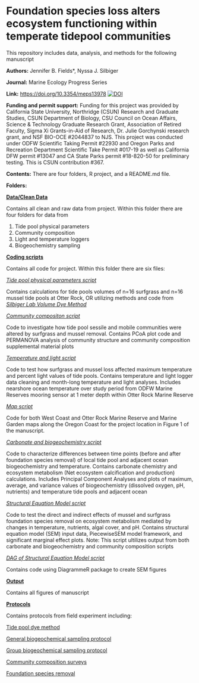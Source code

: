# Foundation species loss alters ecosystem functioning within temperate tidepool communities 

This repository includes data, analysis, and methods for the following manuscript

**Authors:** Jennifer B. Fields*, Nyssa J. Silbiger

**Journal:** Marine Ecology Progress Series

**Link:** https://doi.org/10.3354/meps13978
[![DOI](https://zenodo.org/badge/307201313.svg)](https://zenodo.org/badge/latestdoi/307201313)


**Funding and permit support:** Funding for this project was provided by California State University, Northridge (CSUN) Research and Graduate Studies, CSUN Department of Biology, CSU Council on Ocean Affairs, Science & Technology Graduate Research Grant, Association of Retired Faculty, Sigma Xi Grants-in-Aid of Research, Dr. Julie Gorchynski research grant, and NSF BIO-OCE #2044837 to NJS. This project was conducted under ODFW Scientific Taking Permit #22930 and Oregon Parks and Recreation Department Scientific Take Permit #017-19 as well as California DFW permit #13047 and CA State Parks permit #18-820-50 for preliminary testing. This is CSUN contribution #367.


**Contents:** There are four folders, R project, and a README.md file.

**Folders:**

**[Data/Clean Data](https://github.com/jenniferfields/EcoFunORTidepools/tree/master/Data)**

Contains all clean and raw data from project. Within this folder there are four folders for data from 
1. Tide pool physical parameters
2. Community composition
3. Light and temperature loggers
4. Biogeochemistry sampling

**[Coding scripts](https://github.com/jenniferfields/EcoFunORTidepools/tree/master/Scripts)**

Contains all code for project. Within this folder there are six files:

*[Tide pool physical parameters script](https://github.com/jenniferfields/EcoFunORTidepools/blob/master/Scripts/tidepoolphysicalparameters.R)*

Contains calculations for tide pools volumes of n=16 surfgrass and n=16 mussel tide pools at Otter Rock, OR utilizing methods and code from *[Silbiger Lab Volume Dye Method](https://github.com/SilbigerLab/Protocols/tree/master/Environmental_Parameter_Protocols/Protocols/Volume_Dye_Method)*

*[Community compositon script](https://github.com/jenniferfields/EcoFunORTidepools/blob/master/Scripts/CommunityComp.R)*

Code to investigate how tide pool sessile and mobile communities were altered by surfgrass and mussel removal. Contains PCoA plot code and PERMANOVA analysis of community structure and community composition supplemental material plots

*[Temperature and light script](https://github.com/jenniferfields/EcoFunORTidepools/blob/master/Scripts/TemperatureandLight.R)*

Code to test how surfgrass and mussel loss affected maximum temperature and percent light values of tide pools. Contains temperature and light logger data cleaning and month-long temperature and light analyses. Includes nearshore ocean temperature over study period from ODFW Marine Reserves mooring sensor at 1 meter depth within Otter Rock Marine Reserve

*[Map script](https://github.com/jenniferfields/EcoFunORTidepools/blob/master/Scripts/OregonMaps.R)*

Code for both West Coast and Otter Rock Marine Reserve and Marine Garden maps along the Oregon Coast for the project location in Figure 1 of the manuscript.

*[Carbonate and biogeochemistry script](https://github.com/jenniferfields/EcoFunORTidepools/blob/master/Scripts/CleanCarbChem.R)* 

Code to characterize differences between time points (before and after foundation species removal) of local tide pool and adjacent ocean biogeochemistry and temperature. Contains carbonate chemistry and ecosystem metabolism (Net ecosystem calcification and production) calculations. Includes Principal Component Analyses and plots of maximum, average, and variance values of biogeochemistry (dissolved oxygen, pH, nutrients) and temperature tide pools and adjacent ocean

*[Structural Equation Model script](https://github.com/jenniferfields/EcoFunORTidepools/blob/master/Scripts/SEMScript.R)*

Code to test the direct and indirect effects of mussel and surfgrass foundation species removal on ecosystem metabolism mediated by changes in temperature, nutrients, algal cover, and pH. Contains structural equation model (SEM) input data, PiecewiseSEM model framework, and significant marginal effect plots. Note: This script ultilizes output from both carbonate and biogeochemistry and community composition scripts

*[DAG of Structural Equation Model script](https://github.com/jenniferfields/EcoFunORTidepools/blob/master/Scripts/DAGSEMscript.R)* 

Contains code using DiagrammeR package to create SEM figures

**[Output](https://github.com/jenniferfields/EcoFunORTidepools/tree/master/Output)**

Contains all figures of manuscript

**[Protocols](https://github.com/jenniferfields/EcoFunORTidepools/tree/master/Protocols)**

Contains protocols from field experiment including:

[Tide pool dye method](https://github.com/jenniferfields/EcoFunORTidepools/blob/master/Protocols/Dye_Method_Protocol.md)

[General biogeochemical sampling protocol](https://github.com/jenniferfields/EcoFunORTidepools/blob/master/Protocols/TidePoolSampling_SOP.md)

[Group biogeochemical sampling protocol](https://github.com/jenniferfields/EcoFunORTidepools/blob/master/Protocols/GroupWaterSampling_SOP.md)

[Community composition surveys](https://github.com/jenniferfields/EcoFunORTidepools/blob/master/Protocols/CommunityComposition_SOP.md)

[Foundation species removal](https://github.com/jenniferfields/EcoFunORTidepools/blob/master/Protocols/FoundationSpeciesRemoval_SOP.md)



